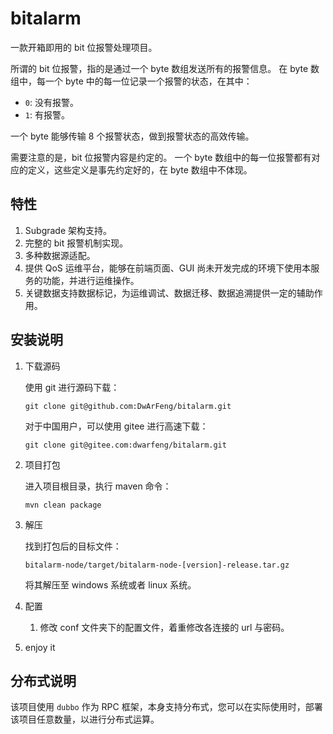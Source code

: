 # bitalarm

一款开箱即用的 bit 位报警处理项目。

所谓的 bit 位报警，指的是通过一个 byte 数组发送所有的报警信息。
在 byte 数组中，每一个 byte 中的每一位记录一个报警的状态，在其中：

- `0`: 没有报警。
- `1`: 有报警。

一个 byte 能够传输 8 个报警状态，做到报警状态的高效传输。

需要注意的是，bit 位报警内容是约定的。
一个 byte 数组中的每一位报警都有对应的定义，这些定义是事先约定好的，在 byte 数组中不体现。

## 特性

1. Subgrade 架构支持。
2. 完整的 bit 报警机制实现。
3. 多种数据源适配。
4. 提供 QoS 运维平台，能够在前端页面、GUI 尚未开发完成的环境下使用本服务的功能，并进行运维操作。
5. 关键数据支持数据标记，为运维调试、数据迁移、数据追溯提供一定的辅助作用。

## 安装说明

1. 下载源码

   使用 git 进行源码下载：

   ```shell
   git clone git@github.com:DwArFeng/bitalarm.git
   ```

   对于中国用户，可以使用 gitee 进行高速下载：

   ```shell
   git clone git@gitee.com:dwarfeng/bitalarm.git
   ```

2. 项目打包

   进入项目根目录，执行 maven 命令：

   ```shell
   mvn clean package
   ```

3. 解压

   找到打包后的目标文件：

   ```
   bitalarm-node/target/bitalarm-node-[version]-release.tar.gz
   ```

   将其解压至 windows 系统或者 linux 系统。

4. 配置

   1. 修改 conf 文件夹下的配置文件，着重修改各连接的 url 与密码。

5. enjoy it

## 分布式说明

该项目使用 `dubbo` 作为 RPC 框架，本身支持分布式，您可以在实际使用时，部署该项目任意数量，以进行分布式运算。
